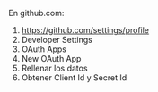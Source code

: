 En github.com: 

1. https://github.com/settings/profile
2. Developer Settings
3. OAuth Apps
4. New OAuth App 
5. Rellenar los datos
6. Obtener Client Id y Secret Id
